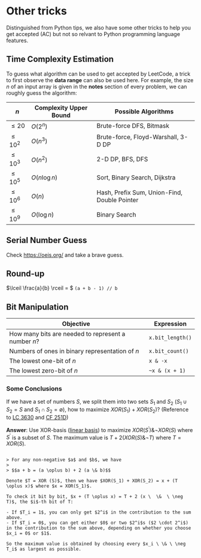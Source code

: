 # Other tricks

Distinguished from Python tips, we also have some other tricks to help you get accepted (AC) but not so relvant to Python programming language features.

## Time Complexity Estimation

To guess what algorithm can be used to get accepted by LeetCode, a trick to first observe the **data range** can also be used here. For example, the size $n$ of an input array is given in the **notes** section of every problem, we can roughly guess the algorithm:

| $n$        | Complexity Upper Bound | Possible Algorithms                          |
| ---------- | ---------------------- | -------------------------------------------- |
| $\le 20$   | $O(2^n)$               | Brute-force DFS, Bitmask                     |
| $\le 10^2$ | $O(n^3)$               | Brute-force, Floyd-Warshall, 3-D DP          |
| $\le 10^3$ | $O(n^2)$               | 2-D DP, BFS, DFS                             |
| $\le 10^5$ | $O(n\log n)$           | Sort, Binary Search, Dijkstra                |
| $\le 10^6$ | $O(n)$                 | Hash, Prefix Sum, Union-Find, Double Pointer |
| $\le 10^9$ | $O(\log n)$            | Binary Search                                |

## Serial Number Guess

Check https://oeis.org/ and take a brave guess.

## Round-up

$\lceil \frac{a}{b} \rceil = $ `(a + b - 1) // b`

## Bit Manipulation

| Objective | Expression |
| --------- | ---------- |
| How many bits are needed to represent a number $n$? | `x.bit_length()` |
| Numbers of ones in binary representation of $n$ | `x.bit_count()` |
| The lowest one-bit of $n$ | `x & -x` |
| The lowest zero-bit of $n$ | `~x & (x + 1)` |

### Some Conclusions



If we have a set of numbers $S$, we split them into two sets $S_1$ and $S_2$ ($S_1 \cup S_2 = S$ and $S_1 \cap S_2 = \emptyset$), how to maximize $XOR(S_1) + XOR(S_2)$? (Reference to [LC 3630](https://leetcode.com/problems/partition-array-for-maximum-xor-and-and/description/) and [CF  251D](https://codeforces.com/problemset/problem/251/D))

**Answer**: Use XOR-basis ([linear basis](https://en.wikipedia.org/wiki/Linear_basis)) to maximize $XOR(S^\prime) \& \neg XOR(S)$ where $S^\prime$ is a subset of $S$. The maximum value is $T + 2 (XOR(S) \& \neg T)$ where $T = XOR(S)$.

````{dropdown} Reasoning

> For any non-negative $a$ and $b$, we have 
> 
> $$a + b = (a \oplus b) + 2 (a \& b)$$

Denote $T = XOR (S)$, then we have $XOR(S_1) + XOR(S_2) = x + (T \oplus x)$ where $x = XOR(S_1)$.

To check it bit by bit, $x + (T \oplus x) = T + 2 (x \  \&  \ \neg T)$, the $i$-th bit of T:

- If $T_i = 1$, you can only get $2^i$ in the contribution to the sum above. 
- If $T_i = 0$, you can get either $0$ or two $2^i$s ($2 \cdot 2^i$) in the contribution to the sum above, depending on whether you choose $x_i = 0$ or $1$.

So the maximum value is obtained by choosing every $x_i \ \& \ \neg T_i$ as largest as possible.


````